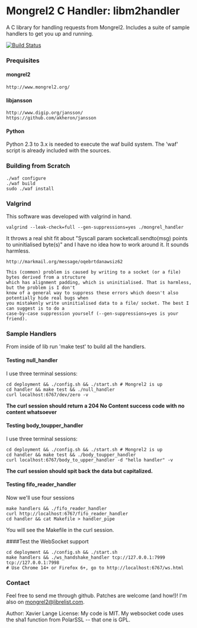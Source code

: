 # Mongrel2 C Handler: libm2handler

A C library for handling requests from Mongrel2. Includes a suite of sample handlers to get you up and running.

[![Build Status](https://drone.io/github.com/chickenkiller/libm2handler/status.png)](https://drone.io/github.com/chickenkiller/libm2handler/latest)

### Prequisites ###

#### mongrel2 ####

    http://www.mongrel2.org/

#### libjansson ####

    http://www.digip.org/jansson/
    https://github.com/akheron/jansson

#### Python ####

Python 2.3 to 3.x is needed to execute the waf build system.
The 'waf' script is already included with the sources.

### Building from Scratch ###

    ./waf configure
    ./waf build
    sudo ./waf install

### Valgrind ###

This software was developed with valgrind in hand.

    valgrind --leak-check=full --gen-suppressions=yes ./mongrel_handler

It throws a real shit fit about "Syscall param socketcall.sendto(msg) points to uninitialised byte(s)"
and I have no idea how to work around it. It sounds harmless.

    http://markmail.org/message/oqebrtdanawsiz62

    This (common) problem is caused by writing to a socket (or a file) bytes derived from a structure
    which has alignment padding, which is uninitialised. That is harmless, but the problem is I don't
    know of a general way to suppress these errors which doesn't also potentially hide real bugs when
    you mistakenly write uninitialised data to a file/ socket. The best I can suggest is to do a
    case-by-case suppression yourself (--gen-suppressions=yes is your friend).

### Sample Handlers ###

From inside of lib run 'make test' to build all the handlers.

#### Testing null_handler
I use three terminal sessions:

    cd deployment && ./config.sh && ./start.sh # Mongrel2 is up
    cd handler && make test && ./null_handler
    curl localhost:6767/dev/zero -v

**The curl session should return a 204 No Content success code with no content whatsoever**

#### Testing body_toupper_handler
I use three terminal sessions:

    cd deployment && ./config.sh && ./start.sh # Mongrel2 is up
    cd handler && make test && ./body_toupper_handler
    curl localhost:6767/body_to_upper_handler -d "hello handler" -v

**The curl session should spit back the data but capitalized.**

#### Testing fifo_reader_handler
Now we'll use four sessions

    make handlers && ./fifo_reader_handler
    curl http://localhost:6767/fifo_reader_handler
    cd handler && cat Makefile > handler_pipe

You will see the Makefile in the curl session.

####Test the WebSocket support

    cd deployment && ./config.sh && ./start.sh
    make handlers && ./ws_handshake_handler tcp://127.0.0.1:7999 tcp://127.0.0.1:7998
    # Use Chrome 14+ or Firefox 6+, go to http://localhost:6767/ws.html

### Contact ###
Feel free to send me through github. Patches are welcome (and how!)! I'm also on mongrel2@librelist.com.

Author: Xavier Lange
License: My code is MIT. My websocket code uses the sha1 function from PolarSSL -- that one is GPL.
